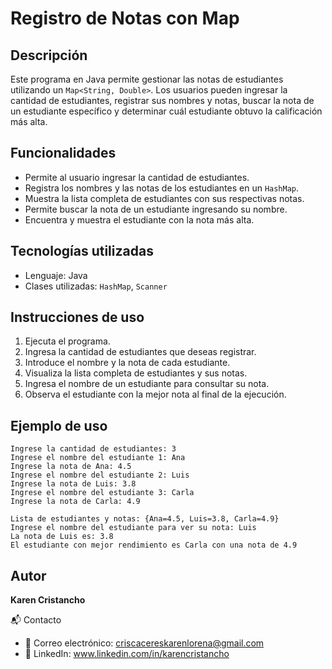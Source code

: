 # Registro de Notas con Map

## Descripción
Este programa en Java permite gestionar las notas de estudiantes utilizando un `Map<String, Double>`. Los usuarios pueden ingresar la cantidad de estudiantes, registrar sus nombres y notas, buscar la nota de un estudiante específico y determinar cuál estudiante obtuvo la calificación más alta.

## Funcionalidades
- Permite al usuario ingresar la cantidad de estudiantes.
- Registra los nombres y las notas de los estudiantes en un `HashMap`.
- Muestra la lista completa de estudiantes con sus respectivas notas.
- Permite buscar la nota de un estudiante ingresando su nombre.
- Encuentra y muestra el estudiante con la nota más alta.

## Tecnologías utilizadas
- Lenguaje: Java
- Clases utilizadas: `HashMap`, `Scanner`

## Instrucciones de uso
1. Ejecuta el programa.
2. Ingresa la cantidad de estudiantes que deseas registrar.
3. Introduce el nombre y la nota de cada estudiante.
4. Visualiza la lista completa de estudiantes y sus notas.
5. Ingresa el nombre de un estudiante para consultar su nota.
6. Observa el estudiante con la mejor nota al final de la ejecución.

## Ejemplo de uso
```
Ingrese la cantidad de estudiantes: 3
Ingrese el nombre del estudiante 1: Ana
Ingrese la nota de Ana: 4.5
Ingrese el nombre del estudiante 2: Luis
Ingrese la nota de Luis: 3.8
Ingrese el nombre del estudiante 3: Carla
Ingrese la nota de Carla: 4.9

Lista de estudiantes y notas: {Ana=4.5, Luis=3.8, Carla=4.9}
Ingrese el nombre del estudiante para ver su nota: Luis
La nota de Luis es: 3.8
El estudiante con mejor rendimiento es Carla con una nota de 4.9
```

## Autor
**Karen Cristancho**

📬 Contacto
- 📧 Correo electrónico: criscacereskarenlorena@gmail.com
- 💼 LinkedIn: www.linkedin.com/in/karencristancho
